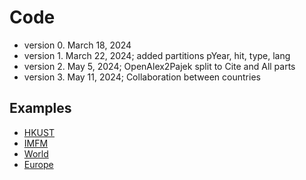 # Code

  - version 0. March 18, 2024
  - version 1. March 22, 2024; added partitions pYear, hit, type, lang
  - version 2. May 5, 2024; OpenAlex2Pajek split to Cite and All parts
  - version 3. May 11, 2024; Collaboration between countries

## Examples

  - [HKUST](ex/hkust.md)
  - [IMFM](ex/imfm.md)
  - [World](ex/wr.md)
  - [Europe](ex/eu.md)
